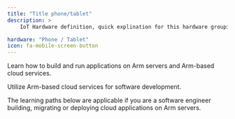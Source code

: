 ```yaml
---
title: "Title phone/tablet"
description: >
    IoT Hardware definition, quick explination for this hardware grouping. Should be approximatly this long to allow for proper reading.

hardware: "Phone / Tablet"
icon: fa-mobile-screen-button
---
```

Learn how to build and run applications on Arm servers and Arm-based cloud services.

Utilize Arm-based cloud services for software development.

The learning paths below are applicable if you are a software engineer building, migrating or deploying cloud applications on Arm servers.
